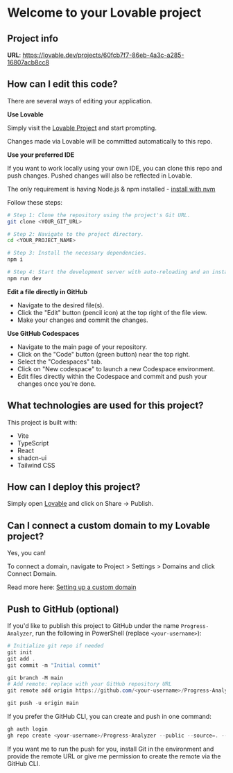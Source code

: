 # Welcome to your Lovable project

## Project info

**URL**: https://lovable.dev/projects/60fcb7f7-86eb-4a3c-a285-16807acb8cc8

## How can I edit this code?

There are several ways of editing your application.

**Use Lovable**

Simply visit the [Lovable Project](https://lovable.dev/projects/60fcb7f7-86eb-4a3c-a285-16807acb8cc8) and start prompting.

Changes made via Lovable will be committed automatically to this repo.

**Use your preferred IDE**

If you want to work locally using your own IDE, you can clone this repo and push changes. Pushed changes will also be reflected in Lovable.

The only requirement is having Node.js & npm installed - [install with nvm](https://github.com/nvm-sh/nvm#installing-and-updating)

Follow these steps:

```sh
# Step 1: Clone the repository using the project's Git URL.
git clone <YOUR_GIT_URL>

# Step 2: Navigate to the project directory.
cd <YOUR_PROJECT_NAME>

# Step 3: Install the necessary dependencies.
npm i

# Step 4: Start the development server with auto-reloading and an instant preview.
npm run dev
```

**Edit a file directly in GitHub**

- Navigate to the desired file(s).
- Click the "Edit" button (pencil icon) at the top right of the file view.
- Make your changes and commit the changes.

**Use GitHub Codespaces**

- Navigate to the main page of your repository.
- Click on the "Code" button (green button) near the top right.
- Select the "Codespaces" tab.
- Click on "New codespace" to launch a new Codespace environment.
- Edit files directly within the Codespace and commit and push your changes once you're done.

## What technologies are used for this project?

This project is built with:

- Vite
- TypeScript
- React
- shadcn-ui
- Tailwind CSS

## How can I deploy this project?

Simply open [Lovable](https://lovable.dev/projects/60fcb7f7-86eb-4a3c-a285-16807acb8cc8) and click on Share -> Publish.

## Can I connect a custom domain to my Lovable project?

Yes, you can!

To connect a domain, navigate to Project > Settings > Domains and click Connect Domain.

Read more here: [Setting up a custom domain](https://docs.lovable.dev/features/custom-domain#custom-domain)

## Push to GitHub (optional)

If you'd like to publish this project to GitHub under the name `Progress-Analyzer`, run the following in PowerShell (replace `<your-username>`):

```powershell
# Initialize git repo if needed
git init
git add .
git commit -m "Initial commit"

git branch -M main
# Add remote: replace with your GitHub repository URL
git remote add origin https://github.com/<your-username>/Progress-Analyzer.git

git push -u origin main
```

If you prefer the GitHub CLI, you can create and push in one command:

```powershell
gh auth login
gh repo create <your-username>/Progress-Analyzer --public --source=. --remote=origin --push
```

If you want me to run the push for you, install Git in the environment and provide the remote URL or give me permission to create the remote via the GitHub CLI.
